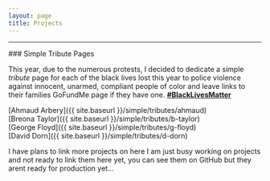 ```yaml
---
layout: page
title: Projects
---
```

<hr />
<p></p>
### Simple Tribute Pages
  
This year, due to the numerous protests, I decided to dedicate a simple *tribute* page for each of the black lives lost this year to police violence against innocent, unarmed, compliant people of color and leave links to their families GoFundMe page if they have one. [**#BlackLivesMatter**](https://twitter.com/search?q=%23BlackLivesMatter)  

[Ahmaud Arbery]({{ site.baseurl }}/simple/tributes/ahmaud)  
[Breona Taylor]({{ site.baseurl }}/simple/tributes/b-taylor)  
[George Floyd]({{ site.baseurl }}/simple/tributes/g-floyd)  
[David Dorn]({{ site.baseurl }}/simple/tributes/d-dorn)   
  
I have plans to link more projects on here I am just busy working on projects and not ready to link them here yet, you can see them on GitHub but they arent ready for production yet...